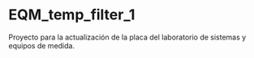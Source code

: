 # EQM_temp_filter_1
 Proyecto para la actualización de la placa del laboratorio de sistemas y equipos de medida.
